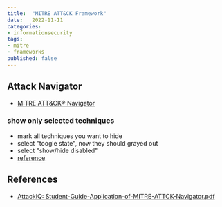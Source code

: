 ```yaml
---
title:  "MITRE ATT&CK Framework"
date:   2022-11-11
categories: 
- informationsecurity 
tags:
- mitre
- frameworks
published: false
---
```


## Attack Navigator

* [MITRE ATT&CK® Navigator][def1]

### show only selected techniques

* mark all techniques you want to hide
* select "toogle state", now they should grayed out
* select  "show/hide disabled"
* [reference][def2]

## References

* [AttackIQ: Student-Guide-Application-of-MITRE-ATTCK-Navigator.pdf][def3]

[def1]: https://mitre-attack.github.io/attack-navigator/
[def2]: https://github.com/mitre-attack/attack-navigator/issues/57
[def3]: https://academy-api.attackiq.com/wp-content/uploads/2022/05/Student-Guide-Application-of-MITRE-ATTCK-Navigator.pdf
